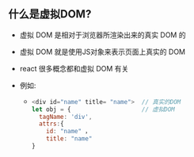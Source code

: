 ## 什么是虚拟DOM?

- 虚拟 DOM 是相对于浏览器所渲染出来的真实 DOM 的
- 虚拟 DOM 就是使用JS对象来表示页面上真实的 DOM
- react 很多概念都和虚拟 DOM 有关

- 例如:

  - ````js
    <div id="name" title= "name">  // 真实的DOM
    let obj = {                    // 虚拟DOM
      tagName: 'div',
      attrs:{
        id: "name" ，
        title: "name"
    }
    ````

    